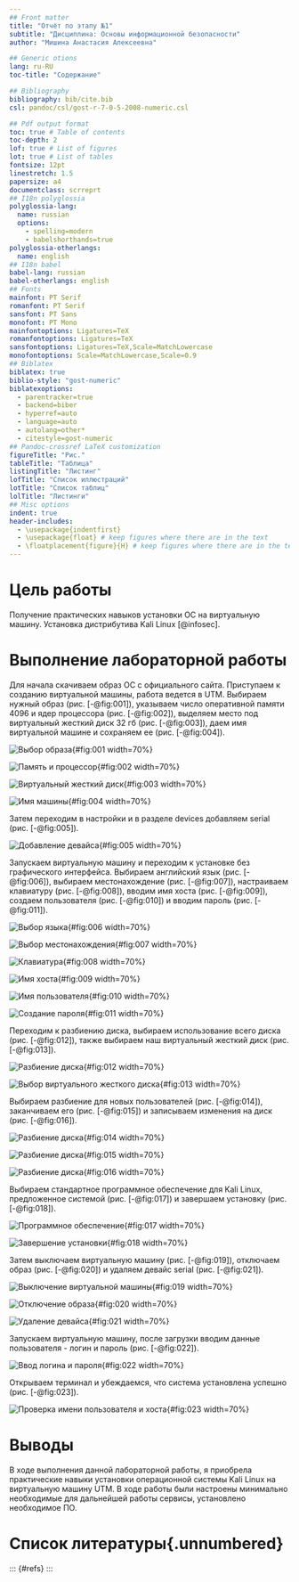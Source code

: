 ```yaml
---
## Front matter
title: "Отчёт по этапу №1"
subtitle: "Дисциплина: Основы информационной безопасности"
author: "Мишина Анастасия Алексеевна"

## Generic otions
lang: ru-RU
toc-title: "Содержание"

## Bibliography
bibliography: bib/cite.bib
csl: pandoc/csl/gost-r-7-0-5-2008-numeric.csl

## Pdf output format
toc: true # Table of contents
toc-depth: 2
lof: true # List of figures
lot: true # List of tables
fontsize: 12pt
linestretch: 1.5
papersize: a4
documentclass: scrreprt
## I18n polyglossia
polyglossia-lang:
  name: russian
  options:
	- spelling=modern
	- babelshorthands=true
polyglossia-otherlangs:
  name: english
## I18n babel
babel-lang: russian
babel-otherlangs: english
## Fonts
mainfont: PT Serif
romanfont: PT Serif
sansfont: PT Sans
monofont: PT Mono
mainfontoptions: Ligatures=TeX
romanfontoptions: Ligatures=TeX
sansfontoptions: Ligatures=TeX,Scale=MatchLowercase
monofontoptions: Scale=MatchLowercase,Scale=0.9
## Biblatex
biblatex: true
biblio-style: "gost-numeric"
biblatexoptions:
  - parentracker=true
  - backend=biber
  - hyperref=auto
  - language=auto
  - autolang=other*
  - citestyle=gost-numeric
## Pandoc-crossref LaTeX customization
figureTitle: "Рис."
tableTitle: "Таблица"
listingTitle: "Листинг"
lofTitle: "Список иллюстраций"
lotTitle: "Список таблиц"
lolTitle: "Листинги"
## Misc options
indent: true
header-includes:
  - \usepackage{indentfirst}
  - \usepackage{float} # keep figures where there are in the text
  - \floatplacement{figure}{H} # keep figures where there are in the text
---
```


# Цель работы

Получение практических навыков установки ОС на виртуальную машину. Установка дистрибутива Kali Linux [@infosec].

# Выполнение лабораторной работы

Для начала скачиваем образ ОС с официального сайта. Приступаем к созданию виртуальной машины, работа ведется в UTM. Выбираем нужный образ (рис. [-@fig:001]), указываем число оперативной памяти 4096 и ядер процессора (рис. [-@fig:002]), выделяем место под виртуальный жесткий диск 32 гб (рис. [-@fig:003]), даем имя виртуальной машине и сохраняем ее (рис. [-@fig:004]).

![Выбор образа](image/1.png){#fig:001 width=70%}

![Память и процессор](image/2.png){#fig:002 width=70%}

![Виртуальный жесткий диск](image/3.png){#fig:003 width=70%}

![Имя машины](image/4.png){#fig:004 width=70%}

Затем переходим в настройки и в разделе devices добавляем serial (рис. [-@fig:005]).

![Добавление девайса](image/5.png){#fig:005 width=70%}

Запускаем виртуальную машину и переходим к установке без графического интерфейса. Выбираем английский язык (рис. [-@fig:006]), выбираем местонахождение (рис. [-@fig:007]), настраиваем клавиатуру (рис. [-@fig:008]), вводим имя хоста (рис. [-@fig:009]), создаем пользователя (рис. [-@fig:010]) и вводим пароль (рис. [-@fig:011]).

![Выбор языка](image/6.png){#fig:006 width=70%}

![Выбор местонахождения](image/7.png){#fig:007 width=70%}

![Клавиатура](image/8.png){#fig:008 width=70%}

![Имя хоста](image/9.png){#fig:009 width=70%}

![Имя пользователя](image/10.png){#fig:010 width=70%}

![Создание пароля](image/11.png){#fig:011 width=70%}

Переходим к разбиению диска, выбираем использование всего диска (рис. [-@fig:012]), также выбираем наш виртуальный жесткий диск (рис. [-@fig:013]).

![Разбиение диска](image/12.png){#fig:012 width=70%}

![Выбор виртуального жесткого диска](image/13.png){#fig:013 width=70%}

Выбираем разбиение для новых пользователей (рис. [-@fig:014]), заканчиваем его (рис. [-@fig:015]) и записываем изменения на диск (рис. [-@fig:016]).

![Разбиение диска](image/14.png){#fig:014 width=70%}

![Разбиение диска](image/15.png){#fig:015 width=70%}

![Разбиение диска](image/16.png){#fig:016 width=70%}

Выбираем стандартное программное обеспечение для Kali Linux, предложенное системой (рис. [-@fig:017]) и завершаем установку (рис. [-@fig:018]).

![Программное обеспечение](image/17.png){#fig:017 width=70%}

![Завершение установки](image/18.png){#fig:018 width=70%}

Затем выключаем виртуальную машину (рис. [-@fig:019]), отключаем образ (рис. [-@fig:020]) и удаляем девайс serial (рис. [-@fig:021]).

![Выключение виртуальной машины](image/19.png){#fig:019 width=70%}

![Отключение образа](image/20.png){#fig:020 width=70%}

![Удаление девайса](image/21.png){#fig:021 width=70%}

Запускаем виртуальную машину, после загрузки вводим данные пользователя - логин и пароль (рис. [-@fig:022]).

![Ввод логина и пароля](image/22.png){#fig:022 width=70%}

Открываем терминал и убеждаемся, что система установлена успешно (рис. [-@fig:023]).

![Проверка имени пользователя и хоста](image/23.jpg){#fig:023 width=70%}

# Выводы

В ходе выполнения данной лабораторной работы, я приобрела практические навыки установки операционной системы Kali Linux на виртуальную машину UTM. В ходе работы были настроены минимально необходимые для дальнейшей работы сервисы, установлено необходимое ПО. 

# Список литературы{.unnumbered}

::: {#refs}
:::
